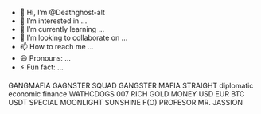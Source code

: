 - 👋 Hi, I’m @Deathghost-alt
- 👀 I’m interested in ...
- 🌱 I’m currently learning ...
- 💞️ I’m looking to collaborate on ...
- 📫 How to reach me ...
- 😄 Pronouns: ...
- ⚡ Fun fact: ...

<!---
Deathghost-alt/Deathghost-alt is a ✨ special ✨ repository because its `README.md` (this file) appears on your GitHub profile.
You can click the Preview link to take a look at your changes.
--->
GANGMAFIA 
GAGNSTER SQUAD 
GANGSTER MAFIA 
STRAIGHT 
diplomatic economic finance
WATHCDOGS 
007 
RICH
GOLD 
MONEY
USD 
EUR
BTC
USDT
SPECIAL 
MOONLIGHT
SUNSHINE 
F(O) 
PROFESOR 
MR. JASSION
